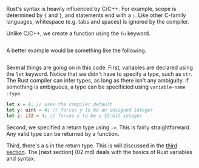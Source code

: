Rust's syntax is heavily influenced by C/C++. For example, scope is determined 
by `{` and `}`, and statements end with a `;`. Like other C-family languages, 
whitespace (e.g. tabs and spaces) is ignored by the compiler. 

Unlike C/C++, we create a function using the `fn` keyword.

```rust
```

A better example would be something like the following.

```rust
```

Several things are going on in this code. First, variables are declared using 
the `let` keyword. Notice that we didn't have to specify a type, such as `str`.
The Rust compiler can infer types, as long as there isn't any ambiguity. If 
something is ambiguous, a type can be specificied using `variable-name :type`.

```rust
let x = 4; // uses the compiler default
let y: uint = 4; // forces y to be an unsigned integer
let z: i32 = 4; // forces z to be a 32-bit integer
```

Second, we specified a return type using `->`. This is fairly straightforward. 
Any valid type can be returned by a function.

Third, there's a `&` in the return type. This is will discussed in the [third 
section](03.md). The [next section] (02.md) deals with the basics of Rust 
variables and syntax.
